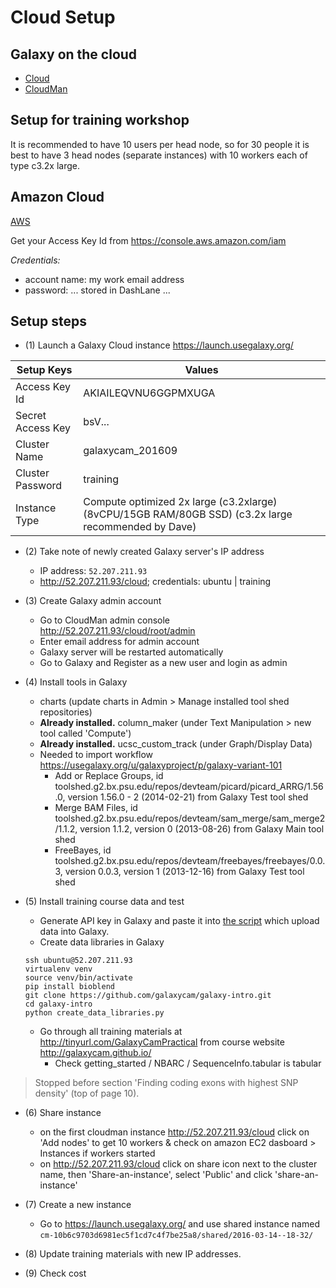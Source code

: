 # Cloud Setup

## Galaxy on the cloud

* [Cloud](https://wiki.galaxyproject.org/Cloud)
* [CloudMan](https://wiki.galaxyproject.org/CloudMan)

## Setup for training workshop

It is recommended to have 10 users per head node, so for 30 people it is best to have 3 head nodes (separate instances) with 10 workers each of type c3.2x large.


## Amazon Cloud

[AWS](https://console.aws.amazon.com/ec2)

Get your Access Key Id from https://console.aws.amazon.com/iam

_Credentials:_
* account name: my work email address
* password: ... stored in DashLane ...

## Setup steps

* (1) Launch a Galaxy Cloud instance https://launch.usegalaxy.org/

| Setup Keys        | Values |
| ----------------- | ------ |
| Access Key Id     | AKIAILEQVNU6GGPMXUGA    |
| Secret Access Key | bsV...                  |
| Cluster Name      |	galaxycam_201609        |
| Cluster Password  | training                |
| Instance Type     |	Compute optimized 2x large (c3.2xlarge) (8vCPU/15GB RAM/80GB SSD) (c3.2x large recommended by Dave) |


* (2) Take note of newly created Galaxy server's IP address
  - IP address: `52.207.211.93`
  - http://52.207.211.93/cloud; credentials: ubuntu | training


* (3) Create Galaxy admin account
  - Go to CloudMan admin console http://52.207.211.93/cloud/root/admin
  - Enter email address for admin account
  - Galaxy server will be restarted automatically
  - Go to Galaxy and Register as a new user and login as admin


* (4) Install tools in Galaxy
  - charts (update charts in Admin > Manage installed tool shed repositories)
  - **Already installed.** column_maker (under Text Manipulation > new tool called 'Compute')
  - **Already installed.** ucsc_custom_track (under Graph/Display Data)
  - Needed to import workflow https://usegalaxy.org/u/galaxyproject/p/galaxy-variant-101
    - Add or Replace Groups, id toolshed.g2.bx.psu.edu/repos/devteam/picard/picard_ARRG/1.56.0, version 1.56.0 - 2 (2014-02-21) from Galaxy Test tool shed
    - Merge BAM Files, id toolshed.g2.bx.psu.edu/repos/devteam/sam_merge/sam_merge2/1.1.2, version 1.1.2, version 0 (2013-08-26) from Galaxy Main tool shed
    - FreeBayes, id toolshed.g2.bx.psu.edu/repos/devteam/freebayes/freebayes/0.0.3, version 0.0.3, version 1 (2013-12-16) from Galaxy Test tool shed


* (5) Install training course data and test
  - Generate API key in Galaxy and paste it into [the script](https://github.com/galaxycam/galaxy-intro/blob/master/create_data_libraries.py) which upload data into Galaxy.
  - Create data libraries in Galaxy
  ```
  ssh ubuntu@52.207.211.93
  virtualenv venv
  source venv/bin/activate
  pip install bioblend
  git clone https://github.com/galaxycam/galaxy-intro.git
  cd galaxy-intro
  python create_data_libraries.py
  ```
  - Go through all training materials at http://tinyurl.com/GalaxyCamPractical from course website  http://galaxycam.github.io/
    - Check getting_started / NBARC / SequenceInfo.tabular is tabular

> Stopped before section 'Finding coding exons with highest SNP density' (top of page 10). 

* (6) Share instance
  - on the first cloudman instance http://52.207.211.93/cloud click on 'Add nodes' to get 10 workers & check on amazon EC2 dasboard > Instances if workers started
  - on http://52.207.211.93/cloud click on share icon next to the cluster name, then 'Share-an-instance', select 'Public' and click 'share-an-instance'


* (7) Create a new instance
  - Go to https://launch.usegalaxy.org/ and use shared instance named `cm-10b6c9703d6981ec5f1cd7c4f7be25a8/shared/2016-03-14--18-32/`


* (8) Update training materials with new IP addresses.

* (9) Check cost

